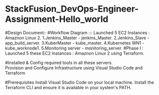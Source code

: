 # StackFusion_DevOps-Engineer-Assignment-Hello_world
#Design Document::
  #Workflow Diagram ::: Launched 5 EC2 Instances : Amaznon Linux 2.
	   1.Jenkins_Master - jenkins_Master.
           2.Jenkins_Slave - app_build_server.
           3.KuberMaster - kube_master.
           4.Kubernetes WN1 - kube_worknode1.
           5.Monitoring server - monitoring_server.
#Phase I :
Launched 5 these  EC2 Instances : Amaznon Linux 2 using Terraform.

#Installed & Config required tools in all these servers.	
Provision and Configure Infrastructure using Visual Studio Code and Terraform

#Prerequisites
Install Visual Studio Code on your local machine.
Install the Terraform CLI and ensure it is available in your system's PATH.
   
